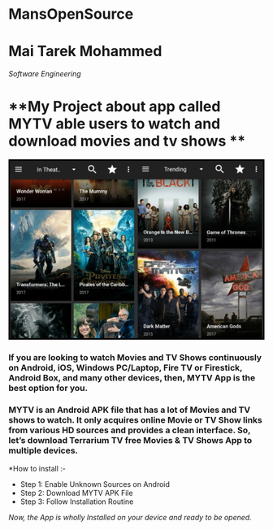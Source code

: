 # MansOpenSource
**Mai Tarek Mohammed**
 =========================
 *Software Engineering*
 
 
 **My Project about app called MYTV able users to watch and download movies and tv shows **  
=========================

![ Free Movies & tv shows Online](project.jpg)
### If you are looking to watch Movies and TV Shows continuously on Android, iOS, Windows PC/Laptop, Fire TV or Firestick, Android Box, and many other devices, then, MYTV App is the best option for you.
### MYTV is an Android APK file that has a lot of Movies and TV shows to watch. It only acquires online Movie or TV Show links from various HD sources and provides a clean interface. So, let’s download Terrarium TV free Movies & TV Shows App to multiple devices.

*How to install :-  

* Step 1: Enable Unknown Sources on Android
* Step 2: Download MYTV APK File
* Step 3: Follow Installation Routine

*Now, the App is wholly Installed on your device and ready to be opened.*

